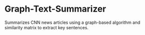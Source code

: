 # Graph-Text-Summarizer
Summarizes CNN news articles using a graph-based algorithm and similarity matrix to extract key sentences.
